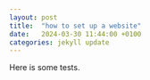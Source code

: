 ```yaml
---
layout: post
title:  "how to set up a website"
date:   2024-03-30 11:44:00 +0100
categories: jekyll update
---
```

Here is some tests.
